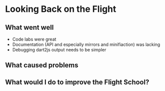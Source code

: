 # Looking Back on the Flight

## What went well

* Code labs were great
* Documentation (API and especially mirrors and minifiaction) was lacking
* Debugging dart2js output needs to be simpler

## What caused problems

## What would I do to improve the Flight School?
